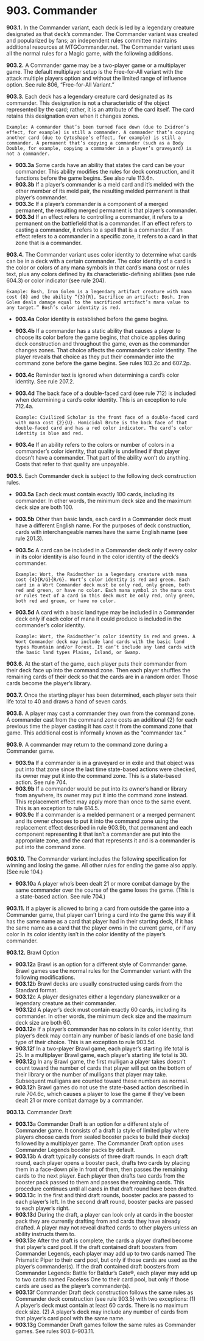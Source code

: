 # **903.** Commander

**903.1.** In the Commander variant, each deck is led by a legendary creature designated as that deck’s commander. The Commander variant was created and popularized by fans; an independent rules committee maintains additional resources at MTGCommander.net. The Commander variant uses all the normal rules for a Magic game, with the following additions.

**903.2.** A Commander game may be a two-player game or a multiplayer game. The default multiplayer setup is the Free-for-All variant with the attack multiple players option and without the limited range of influence option. See rule 806, “Free-for-All Variant.”

**903.3.** Each deck has a legendary creature card designated as its commander. This designation is not a characteristic of the object represented by the card; rather, it is an attribute of the card itself. The card retains this designation even when it changes zones.

    Example: A commander that’s been turned face down (due to Ixidron’s effect, for example) is still a commander. A commander that’s copying another card (due to Cytoshape’s effect, for example) is still a commander. A permanent that’s copying a commander (such as a Body Double, for example, copying a commander in a player’s graveyard) is not a commander.
+ **903.3a** Some cards have an ability that states the card can be your commander. This ability modifies the rules for deck construction, and it functions before the game begins. See also rule 113.6n.
+ **903.3b** If a player’s commander is a meld card and it’s melded with the other member of its meld pair, the resulting melded permanent is that player’s commander.
+ **903.3c** If a player’s commander is a component of a merged permanent, the resulting merged permanent is that player’s commander.
+ **903.3d** If an effect refers to controlling a commander, it refers to a permanent on the battlefield that is a commander. If an effect refers to casting a commander, it refers to a spell that is a commander. If an effect refers to a commander in a specific zone, it refers to a card in that zone that is a commander.

**903.4.** The Commander variant uses color identity to determine what cards can be in a deck with a certain commander. The color identity of a card is the color or colors of any mana symbols in that card’s mana cost or rules text, plus any colors defined by its characteristic-defining abilities (see rule 604.3) or color indicator (see rule 204).

    Example: Bosh, Iron Golem is a legendary artifact creature with mana cost {8} and the ability “{3}{R}, Sacrifice an artifact: Bosh, Iron Golem deals damage equal to the sacrificed artifact’s mana value to any target.” Bosh’s color identity is red.
+ **903.4a** Color identity is established before the game begins.
+ **903.4b** If a commander has a static ability that causes a player to choose its color before the game begins, that choice applies during deck construction and throughout the game, even as the commander changes zones. That choice affects the commander’s color identity. The player reveals that choice as they put their commander into the command zone before the game begins. See rules 103.2c and 607.2p.
+ **903.4c** Reminder text is ignored when determining a card’s color identity. See rule 207.2.
+ **903.4d** The back face of a double-faced card (see rule 712) is included when determining a card’s color identity. This is an exception to rule 712.4a.

      Example: Civilized Scholar is the front face of a double-faced card with mana cost {2}{U}. Homicidal Brute is the back face of that double-faced card and has a red color indicator. The card’s color identity is blue and red.
+ **903.4e** If an ability refers to the colors or number of colors in a commander’s color identity, that quality is undefined if that player doesn’t have a commander. That part of the ability won’t do anything. Costs that refer to that quality are unpayable.

**903.5.** Each Commander deck is subject to the following deck construction rules.
+ **903.5a** Each deck must contain exactly 100 cards, including its commander. In other words, the minimum deck size and the maximum deck size are both 100.
+ **903.5b** Other than basic lands, each card in a Commander deck must have a different English name. For the purposes of deck construction, cards with interchangeable names have the same English name (see rule 201.3).
+ **903.5c** A card can be included in a Commander deck only if every color in its color identity is also found in the color identity of the deck’s commander.

      Example: Wort, the Raidmother is a legendary creature with mana cost {4}{R/G}{R/G}. Wort’s color identity is red and green. Each card in a Wort Commander deck must be only red, only green, both red and green, or have no color. Each mana symbol in the mana cost or rules text of a card in this deck must be only red, only green, both red and green, or have no color.
+ **903.5d** A card with a basic land type may be included in a Commander deck only if each color of mana it could produce is included in the commander’s color identity.

      Example: Wort, the Raidmother’s color identity is red and green. A Wort Commander deck may include land cards with the basic land types Mountain and/or Forest. It can’t include any land cards with the basic land types Plains, Island, or Swamp.

**903.6.** At the start of the game, each player puts their commander from their deck face up into the command zone. Then each player shuffles the remaining cards of their deck so that the cards are in a random order. Those cards become the player’s library.

**903.7.** Once the starting player has been determined, each player sets their life total to 40 and draws a hand of seven cards.

**903.8.** A player may cast a commander they own from the command zone. A commander cast from the command zone costs an additional {2} for each previous time the player casting it has cast it from the command zone that game. This additional cost is informally known as the “commander tax.”

**903.9.** A commander may return to the command zone during a Commander game.
+ **903.9a** If a commander is in a graveyard or in exile and that object was put into that zone since the last time state-based actions were checked, its owner may put it into the command zone. This is a state-based action. See rule 704.
+ **903.9b** If a commander would be put into its owner’s hand or library from anywhere, its owner may put it into the command zone instead. This replacement effect may apply more than once to the same event. This is an exception to rule 614.5.
+ **903.9c** If a commander is a melded permanent or a merged permanent and its owner chooses to put it into the command zone using the replacement effect described in rule 903.9b, that permanent and each component representing it that isn’t a commander are put into the appropriate zone, and the card that represents it and is a commander is put into the command zone.

**903.10.** The Commander variant includes the following specification for winning and losing the game. All other rules for ending the game also apply. (See rule 104.)
+ **903.10**a A player who’s been dealt 21 or more combat damage by the same commander over the course of the game loses the game. (This is a state-based action. See rule 704.)

**903.11.** If a player is allowed to bring a card from outside the game into a Commander game, that player can’t bring a card into the game this way if it has the same name as a card that player had in their starting deck, if it has the same name as a card that the player owns in the current game, or if any color in its color identity isn’t in the color identity of the player’s commander.

**903.12.** Brawl Option
+ **903.12**a Brawl is an option for a different style of Commander game. Brawl games use the normal rules for the Commander variant with the following modifications.
+ **903.12**b Brawl decks are usually constructed using cards from the Standard format.
+ **903.12**c A player designates either a legendary planeswalker or a legendary creature as their commander.
+ **903.12**d A player’s deck must contain exactly 60 cards, including its commander. In other words, the minimum deck size and the maximum deck size are both 60.
+ **903.12**e If a player’s commander has no colors in its color identity, that player’s deck may contain any number of basic lands of one basic land type of their choice. This is an exception to rule 903.5d.
+ **903.12**f In a two-player Brawl game, each player’s starting life total is 25. In a multiplayer Brawl game, each player’s starting life total is 30.
+ **903.12**g In any Brawl game, the first mulligan a player takes doesn’t count toward the number of cards that player will put on the bottom of their library or the number of mulligans that player may take. Subsequent mulligans are counted toward these numbers as normal.
+ **903.12**h Brawl games do not use the state-based action described in rule 704.6c, which causes a player to lose the game if they’ve been dealt 21 or more combat damage by a commander.

**903.13.** Commander Draft
+ **903.13**a Commander Draft is an option for a different style of Commander game. It consists of a draft (a style of limited play where players choose cards from sealed booster packs to build their decks) followed by a multiplayer game. The Commander Draft option uses Commander Legends booster packs by default.
+ **903.13**b A draft typically consists of three draft rounds. In each draft round, each player opens a booster pack, drafts two cards by placing them in a face-down pile in front of them, then passes the remaining cards to the next player. Each player then drafts two cards from the booster pack passed to them and passes the remaining cards. This procedure continues until all cards in that draft round have been drafted.
+ **903.13**c In the first and third draft rounds, booster packs are passed to each player’s left. In the second draft round, booster packs are passed to each player’s right.
+ **903.13**d During the draft, a player can look only at cards in the booster pack they are currently drafting from and cards they have already drafted. A player may not reveal drafted cards to other players unless an ability instructs them to.
+ **903.13**e After the draft is complete, the cards a player drafted become that player’s card pool. If the draft contained draft boosters from Commander Legends, each player may add up to two cards named The Prismatic Piper to their card pool, but only if those cards are used as the player’s commander(s). If the draft contained draft boosters from Commander Legends: Battle for Baldur’s Gate®, each player may add up to two cards named Faceless One to their card pool, but only if those cards are used as the player’s commander(s).
+ **903.13**f Commander Draft deck construction follows the same rules as Commander deck construction (see rule 903.5) with two exceptions: (1) A player’s deck must contain at least 60 cards. There is no maximum deck size. (2) A player’s deck may include any number of cards from that player’s card pool with the same name.
+ **903.13**g Commander Draft games follow the same rules as Commander games. See rules 903.6–903.11.
